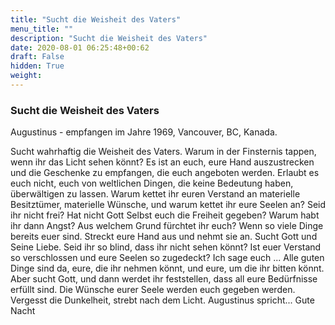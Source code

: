 ```yaml
---
title: "Sucht die Weisheit des Vaters"
menu_title: ""
description: "Sucht die Weisheit des Vaters"
date: 2020-08-01 06:25:48+00:62
draft: False
hidden: True
weight:
---
```

### Sucht die Weisheit des Vaters

Augustinus - empfangen im Jahre 1969, Vancouver, BC, Kanada.

Sucht wahrhaftig die Weisheit des Vaters. Warum in der Finsternis tappen, wenn ihr das Licht sehen könnt? Es ist an euch, eure Hand auszustrecken und die Geschenke zu empfangen, die euch angeboten werden. Erlaubt es euch nicht, euch von weltlichen Dingen, die keine Bedeutung haben, überwältigen zu lassen. Warum kettet ihr euren Verstand an materielle Besitztümer, materielle Wünsche, und warum kettet ihr eure Seelen an? Seid ihr nicht frei? Hat nicht Gott Selbst euch die Freiheit gegeben? Warum habt ihr dann Angst? Aus welchem Grund fürchtet ihr euch? Wenn so viele Dinge bereits euer sind. Streckt eure Hand aus und nehmt sie an. Sucht Gott und Seine Liebe. Seid ihr so blind, dass ihr nicht sehen könnt? Ist euer Verstand so verschlossen und eure Seelen so zugedeckt? Ich sage euch ... Alle guten Dinge sind da, eure, die ihr nehmen könnt, und eure, um die ihr bitten könnt. Aber sucht Gott, und dann werdet ihr feststellen, dass all eure Bedürfnisse erfüllt sind. Die Wünsche eurer Seele werden euch gegeben werden. Vergesst die Dunkelheit, strebt nach dem Licht. Augustinus spricht... Gute Nacht
